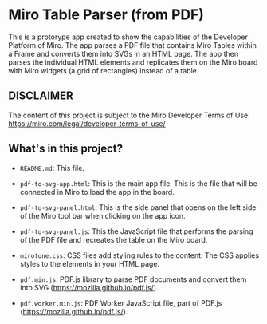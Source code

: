 # Miro Table Parser (from PDF)

This is a protorype app created to show the capabilities of the Developer Platform of Miro. The app parses a PDF file that contains Miro Tables within a Frame and converts them into SVGs in an HTML page. The app then parses the individual HTML elements and replicates them on the Miro board with Miro widgets (a grid of rectangles) instead of a table.

## DISCLAIMER

The content of this project is subject to the Miro Developer Terms of Use: https://miro.com/legal/developer-terms-of-use/

## What's in this project?

- `README.md`: This file.

- `pdf-to-svg-app.html`: This is the main app file. This is the file that will be connected in Miro to load the app in the board.

- `pdf-to-svg-panel.html`: This is the side panel that opens on the left side of the Miro tool bar when clicking on the app icon.

- `pdf-to-svg-panel.js`: This the JavaScript file that performs the parsing of the PDF file and recreates the table on the Miro board.

- `mirotone.css`: CSS files add styling rules to the content. The CSS applies styles to the elements in your HTML page.

- `pdf.min.js`: PDF.js library to parse PDF documents and convert them into SVG (https://mozilla.github.io/pdf.js/).

- `pdf.worker.min.js`: PDF Worker JavaScript file, part of PDF.js (https://mozilla.github.io/pdf.js/).

